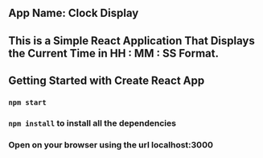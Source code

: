 

## App Name: Clock Display 

## This is a Simple React Application That Displays the Current Time in HH : MM : SS Format.


## Getting Started with Create React App

### `npm start`

### `npm install` to install all the dependencies

### Open on your browser using the url localhost:3000
